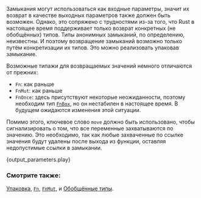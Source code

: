 Замыкания могут использоваться как входные параметры, значит их возврат в
качестве выходных параметров также должен быть возможен. Однако, это сопряжено
с трудностями из-за того, что Rust в настоящее время поддерживает только возврат
конкретных (не обобщённых) типов. Типы анонимных замыканий, по определению,
неизвестны. И поэтому возвращение замыканий возможно только путём конкретизации
их типов. Это можно реализовать упаковав замыкание.

Возможные типажи для возвращаемых значений немного отличаются от прежних:

* `Fn`: как раньше
* `FnMut`: как раньше
* `FnOnce`: здесь присутствуют некоторые неожиданности, поэтому необходим тип
  [`FnBox`][fnbox], но он нестабилен в настоящее время. В будущем ожидаются
  изменения этой ситуации.

Помимо этого, ключевое слово `move` должно быть использовано, чтобы
сигнализировать о том, что все переменные захватываются по значению. Это
необходимо, так как любые захваченные по ссылке значения будут удалены после
выхода из функции, оставляя недопустимые ссылки в замыкании.

{output_parameters.play}

### Смотрите также:

[Упаковка][box], [`Fn`][fn], [`FnMut`][fnmut], и [Обобщённые типы][generics].

[box]: ../../std/box.html
[fn]: http://doc.rust-lang.org/std/ops/trait.Fn.html
[fnmut]: http://doc.rust-lang.org/std/ops/trait.FnMut.html
[fnbox]: http://doc.rust-lang.org/std/boxed/trait.FnBox.html
[generics]: ../../generics.html
